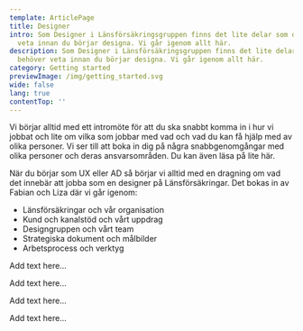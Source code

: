 ```yaml
---
template: ArticlePage
title: Designer
intro: Som Designer i Länsförsäkringsgruppen finns det lite delar som du behöver
  veta innan du börjar designa. Vi går igenom allt här.
description: Som Designer i Länsförsäkringsgruppen finns det lite delar som du
  behöver veta innan du börjar designa. Vi går igenom allt här.
category: Getting started
previewImage: /img/getting_started.svg
wide: false
lang: true
contentTop: ''
---
```


Vi börjar alltid med ett intromöte för att du ska snabbt komma in i hur vi jobbat och lite om vilka som jobbar med vad och vad du kan få hjälp med av olika personer. Vi ser till att boka in dig på några snabbgenomgångar med olika personer och deras ansvarsområden. Du kan även läsa på lite här.

<section>
<Collapse title="Intromöte">
<div class="content">

När du börjar som UX eller AD så börjar vi alltid med en dragning om vad det innebär att jobba som en designer på Länsförsäkringar. Det bokas in av Fabian och Liza där vi går igenom:

- Länsförsäkringar och vår organisation
- Kund och kanalstöd och vårt uppdrag
- Designgruppen och vårt team
- Strategiska dokument och målbilder
- Arbetsprocess och verktyg
</div></Collapse>
<Collapse title="Användningstester">
<div class="content">

Add text here…

</div></Collapse>
<Collapse title="Webbtillgänglighet">
<div class="content">

Add text here…

</div></Collapse>
<Collapse title="Varumärkesstrategi och vårt digitala varumärke">
<div class="content">

Add text here…

</div></Collapse>
<Collapse title="Marknads och IT strategin">
<div class="content">

Add text here…

</div></Collapse>
</section>
